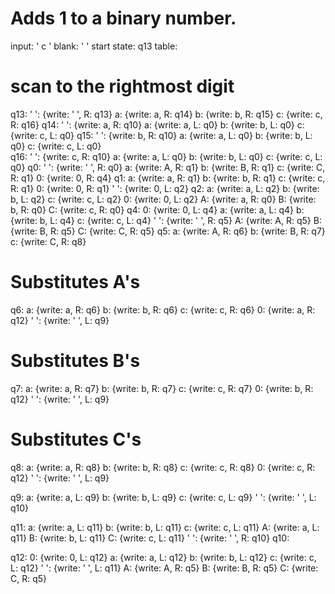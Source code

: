 # Adds 1 to a binary number.
input: '  c                                            '
blank: ' '
start state: q13
table:
  # scan to the rightmost digit
  q13:
    ' ': {write: ' ', R: q13}
    a: {write: a, R: q14}
    b: {write: b, R: q15}
    c: {write: c, R: q16}
  q14: 
    ' ': {write: a, R: q10}
    a: {write: a, L: q0}
    b: {write: b, L: q0}
    c: {write: c, L: q0}
  q15:
    ' ': {write: b, R: q10}
    a: {write: a, L: q0}
    b: {write: b, L: q0}
    c: {write: c, L: q0}    
  q16: 
    ' ': {write: c, R: q10}
    a: {write: a, L: q0}
    b: {write: b, L: q0}
    c: {write: c, L: q0}
  q0:
    ' ': {write: ' ', R: q0}
    a: {write: A, R: q1}
    b: {write: B, R: q1}
    c: {write: C, R: q1}
    0: {write: 0, R: q4}
  q1:
    a: {write: a, R: q1}
    b: {write: b, R: q1}
    c: {write: c, R: q1}
    0: {write: 0, R: q1}
    ' ': {write: 0, L: q2}
  q2:
    a: {write: a, L: q2}
    b: {write: b, L: q2}
    c: {write: c, L: q2}
    0: {write: 0, L: q2}
    A: {write: a, R: q0}
    B: {write: b, R: q0}
    C: {write: c, R: q0}
  q4:
    0: {write: 0, L: q4}
    a: {write: a, L: q4}
    b: {write: b, L: q4}
    c: {write: c, L: q4}
    ' ': {write: ' ', R: q5}
    A: {write: A, R: q5}
    B: {write: B, R: q5}
    C: {write: C, R: q5}
  q5:
    a: {write: A, R: q6}
    b: {write: B, R: q7}
    c: {write: C, R: q8}
  # Substitutes A's
  q6:
    a: {write: a, R: q6}
    b: {write: b, R: q6}
    c: {write: c, R: q6}
    0: {write: a, R: q12}
    ' ': {write: ' ', L: q9}
    
  # Substitutes B's
  q7:
    a: {write: a, R: q7}
    b: {write: b, R: q7}
    c: {write: c, R: q7}
    0: {write: b, R: q12}
    ' ': {write: ' ', L: q9}
  # Substitutes C's
  q8:
    a: {write: a, R: q8}
    b: {write: b, R: q8}
    c: {write: c, R: q8}
    0: {write: c, R: q12}
    ' ': {write: ' ', L: q9}

  q9:
    a: {write: a, L: q9}
    b: {write: b, L: q9}
    c: {write: c, L: q9}
    ' ': {write: ' ', L: q10}
    
  q11:
    a: {write: a, L: q11}
    b: {write: b, L: q11}
    c: {write: c, L: q11}
    A: {write: a, L: q11}
    B: {write: b, L: q11}
    C: {write: c, L: q11}
    ' ': {write: ' ', R: q10}
  q10:
  
  q12:
    0: {write: 0, L: q12}
    a: {write: a, L: q12}
    b: {write: b, L: q12}
    c: {write: c, L: q12}
    ' ': {write: ' ', L: q11}
    A: {write: A, R: q5}
    B: {write: B, R: q5}
    C: {write: C, R: q5}